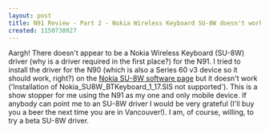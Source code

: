 ```yaml
---
layout: post
title: N91 Review - Part 2 - Nokia Wireless Keyboard SU-8W doesn't work - no driver
created: 1150738927
---
```

<p>
Aargh! There doesn't appear to be a Nokia Wireless Keyboard (SU-8W) driver (why is a driver required in the first place?) for the N91. I tried to install the driver for the N90 (which is also a Series 60 v3 device so it should work, right?) on the <a href="http://europe.nokia.com/nokia/0,,67023,00.html">Nokia SU-8W software page</a> but it doesn't work ('Installation of Nokia_SU8W_BTKeyboard_1_17.SIS not supported'). This is a show stopper for me using the N91 as my one and only mobile device. If anybody can point me to an SU-8W driver I would be very grateful (I'll buy you a beer the next time you are in Vancouver!). I am, of course, willing, to try a beta SU-8W driver.
</p>
